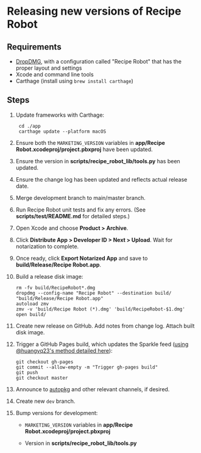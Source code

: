 # Releasing new versions of Recipe Robot

## Requirements

- [DropDMG](https://c-command.com/dropdmg/), with a configuration called "Recipe Robot" that has the proper layout and settings
- Xcode and command line tools
- Carthage (install using `brew install carthage`)

## Steps

1. Update frameworks with Carthage:

        cd ./app
        carthage update --platform macOS

2. Ensure both the `MARKETING_VERSION` variables in __app/Recipe Robot.xcodeproj/project.pbxproj__ have been updated.

3. Ensure the version in __scripts/recipe_robot_lib/tools.py__ has been updated.

4. Ensure the change log has been updated and reflects actual release date.

5. Merge development branch to main/master branch.

6. Run Recipe Robot unit tests and fix any errors. (See __scripts/test/README.md__ for detailed steps.)

7. Open Xcode and choose __Product > Archive__.

8. Click __Distribute App > Developer ID > Next > Upload__. Wait for notarization to complete.

9. Once ready, click __Export Notarized App__ and save to __build/Release/Recipe Robot.app__.

10. Build a release disk image:

        rm -fv build/RecipeRobot*.dmg
        dropdmg --config-name "Recipe Robot" --destination build/ "build/Release/Recipe Robot.app"
        autoload zmv
        zmv -v 'build/Recipe Robot (*).dmg' 'build/RecipeRobot-$1.dmg'
        open build/

11. Create new release on GitHub. Add notes from change log. Attach built disk image.

12. Trigger a GitHub Pages build, which updates the Sparkle feed ([using @huangyq23's method detailed here](https://www.yiqiu.me/2015/11/19/sparkle-update-on-github/)):

        git checkout gh-pages
        git commit --allow-empty -m "Trigger gh-pages build"
        git push
        git checkout master

13. Announce to [autopkg](https://macadmins.slack.com/archives/C056155B4) and other relevant channels, if desired.

14. Create new `dev` branch.

15. Bump versions for development:

    - `MARKETING_VERSION` variables in __app/Recipe Robot.xcodeproj/project.pbxproj__

    - Version in __scripts/recipe_robot_lib/tools.py__
